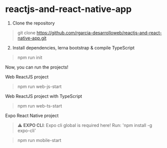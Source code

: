 # reactjs-and-react-native-app

1) Clone the repository
> git clone https://github.com/rgarcia-desarrolloweb/reactjs-and-react-native-app.git

2) Install dependencies, lerna bootstrap & compile TypeScript
> npm run init

Now, you can run the projects!

Web ReactJS project
> npm run web-js-start

Web ReactJS project with TypeScript
> npm run web-ts-start

Expo React Native project
> :warning: **EXPO CLI**: Expo cli global is required here! Run: 'npm install -g expo-cli'

> npm run mobile-start

